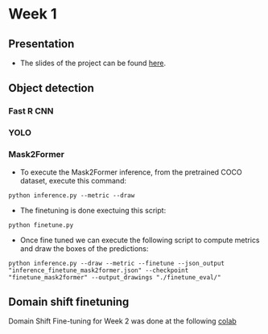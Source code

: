 # Week 1
## Presentation
* The slides of the project can be found [here](https://docs.google.com/presentation/d/1_Z6B1suaqjK-kdclQK2QIehBfXtvoAQn_MPRYKhfwC4/edit#slide=id.g33e8f63fe75_0_1026).
## Object detection
### Fast R CNN



### YOLO


### Mask2Former
* To execute the Mask2Former inference, from the pretrained COCO dataset, execute this command:
```
python inference.py --metric --draw
```

* The finetuning is done exectuing this script:
```
python finetune.py
```

* Once fine tuned we can execute the following script to compute metrics and draw the boxes of the predictions:
```
python inference.py --draw --metric --finetune --json_output "inference_finetune_mask2former.json" --checkpoint "finetune_mask2former" --output_drawings "./finetune_eval/"
```
## Domain shift finetuning
Domain Shift Fine-tuning for Week 2 was done at the following [colab](?¿)

